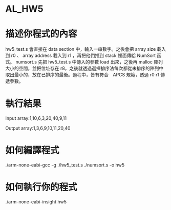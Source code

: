 # AL_HW5

# 描述你程式的內容

  hw5_test.s 會直接在 data section 中，輸入一串數字。之後會把 array size 載入到 r0 、 array address 載入到 r1 ，再把他們推到 stack 裡面傳給 NumSort 函式。 numsort.s 先把 hw5_test.s 中傳入的參數 load 出來，之後再 malloc 陣列大小的空間，並把位址存在 r8，之後就透過選擇排序法每次都從未排序的陣列中取出最小的，放在已排序的最後。過程中，皆有符合　APCS 規範，透過 r0 r1 傳遞參數。
  
 # 執行結果
 
 Input array:1,10,6,3,20,40,9,11
 
 Output array:1,3,6,9,10,11,20,40
  
# 如何編譯程式

./arm-none-eabi-gcc -g ./hw5_test.s  ./numsort.s -o hw5

# 如何執行你的程式

./arm-none-eabi-insight hw5
